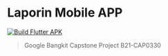 # Laporin Mobile APP

[![Build Flutter APK](https://github.com/laporin/frontend_app_public/actions/workflows/flutter.yml/badge.svg)](https://github.com/laporin/frontend_app_public/actions/workflows/flutter.yml)

> Google Bangkit Capstone Project B21-CAP0330
